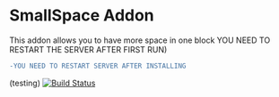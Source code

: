# SmallSpace Addon
This addon allows you to have more space in one block
YOU NEED TO RESTART THE SERVER AFTER FIRST RUN)
```diff
-YOU NEED TO RESTART SERVER AFTER INSTALLING
```
(testing)
[![Build Status](https://thebusybiscuit.github.io/builds/ProfElements/DynaTech/master/badge.svg)](##https://thebusybiscuit.github.io/builds/CAPS123987)
